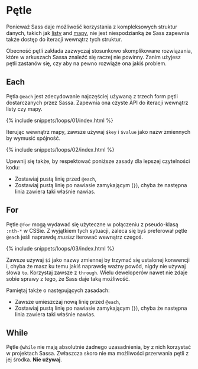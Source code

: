 
# Pętle

Ponieważ Sass daje możliwość korzystania z kompleksowych struktur danych, takich jak [listy](#listy) and [mapy](#mapy), nie jest niespodzianką że Sass zapewnia także dostęp do iteracji wewnątrz tych struktur.

Obecność pętli zakłada zazwyczaj stosunkowo skomplikowane rozwiązania, które w arkuszach Sassa znaleźć się raczej nie powinny. Zanim użyjesz pętli zastanów się, czy aby na pewno rozwiąże ona jakiś problem.

## Each

Pętla `@each` jest zdecydowanie najczęściej używaną z trzech form pętli dostarczanych przez Sassa. Zapewnia ona czyste API do iteracji wewnątrz listy czy mapy.

{% include snippets/loops/01/index.html %}

Iterując wewnątrz mapy, zawsze używaj `$key` i `$value` jako nazw zmiennych by wymusić spójność.

{% include snippets/loops/02/index.html %}

Upewnij się także, by respektować poniższe zasady dla lepszej czytelności kodu:

* Zostawiaj pustą linię przed `@each`,
* Zostawiaj pustą linię po nawiasie zamykającym (`}`), chyba że następna linia zawiera taki właśnie nawias.

## For

Pętle `@for` mogą wydawać się użyteczne w połączeniu z pseudo-klasą `:nth-*` w CSSie. Z wyjątkiem tych sytuacji, zaleca się byś preferował pętle `@each` jeśli naprawdę *musisz* iterować wewnątrz czegoś.

{% include snippets/loops/03/index.html %}

Zawsze używaj `$i` jako nazwy zmiennej by trzymać się ustalonej konwencji i, chyba że masz ku temu jakiś naprawdę ważny powód, nigdy nie używaj słowa `to`. Korzystaj zawsze z `through`. Wielu deweloperów nawet nie zdaje sobie sprawy z tego, że Sass daje taką możliwość.

Pamiętaj także o następujących zasadach:

* Zawsze umieszczaj nową linię przed `@each`,
* Zostawiaj pustą linię po nawiasie zamykającym (`}`), chyba że następna linia zawiera taki właśnie nawias.

## While

Pętle `@while` nie mają absolutnie żadnego uzasadnienia, by z nich korzystać w projektach Sassa. Zwłaszcza skoro nie ma możliwości przerwania pętli z jej środka. **Nie używaj**.
